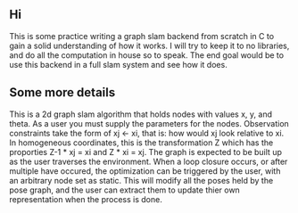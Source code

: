 
## Hi

This is some practice writing a graph slam backend from scratch in C to gain a solid
understanding of how it works. I will try to keep it to no libraries, and do all
the computation in house so to speak. The end goal would be to use this backend
in a full slam system and see how it does.

## Some more details

This is a 2d graph slam algorithm that holds nodes with values x, y, and theta. As
a user you must supply the parameters for the nodes. Observation constraints take 
the form of xj <- xi, that is: how would xj look relative to xi. In homogeneous 
coordinates, this is the transformation Z which has the proporties Z-1 * xj = xi
and Z * xi = xj. The graph is expected to be built up as the user traverses the
environment. When a loop closure occurs, or after multiple have occured, the 
optimization can be triggered by the user, with an arbitrary node set as static.
This will modify all the poses held by the pose graph, and the user can extract
them to update thier own representation when the process is done.
